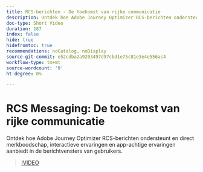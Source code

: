 ```yaml
---
title: RCS-berichten - De toekomst van rijke communicatie
description: Ontdek hoe Adobe Journey Optimizer RCS-berichten ondersteunt en direct merkboodschap, interactieve ervaringen en app-achtige ervaringen aanbiedt in de berichtvensters van gebruikers.
doc-type: Short Video
duration: 187
index: false
hide: true
hidefromtoc: true
recommendations: noCatalog, noDisplay
source-git-commit: e52cdba2a9203497d97cbd1e75c81e3e4e556ac4
workflow-type: tm+mt
source-wordcount: '0'
ht-degree: 0%

---
```



# RCS Messaging: De toekomst van rijke communicatie

Ontdek hoe Adobe Journey Optimizer RCS-berichten ondersteunt en direct merkboodschap, interactieve ervaringen en app-achtige ervaringen aanbiedt in de berichtvensters van gebruikers.

<!-- 72_S520_3442520_186_rcs-messaging-the-future-of-rich-communication -->
>[!VIDEO](https://video.tv.adobe.com/v/3460370/?learn=on&enablevpops=true&captions=dut)
